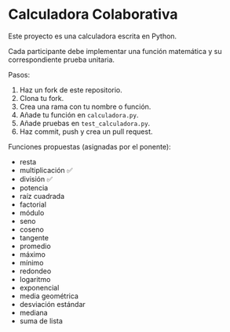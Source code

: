 # Calculadora Colaborativa

Este proyecto es una calculadora escrita en Python.

Cada participante debe implementar una función matemática y su correspondiente prueba unitaria.

Pasos:
1. Haz un fork de este repositorio.
2. Clona tu fork.
3. Crea una rama con tu nombre o función.
4. Añade tu función en `calculadora.py`.
5. Añade pruebas en `test_calculadora.py`.
6. Haz commit, push y crea un pull request.

Funciones propuestas (asignadas por el ponente):
- resta
- multiplicación ✅​
- división ✅​
- potencia
- raíz cuadrada
- factorial
- módulo
- seno
- coseno
- tangente
- promedio
- máximo
- mínimo
- redondeo
- logaritmo
- exponencial
- media geométrica
- desviación estándar
- mediana
- suma de lista
